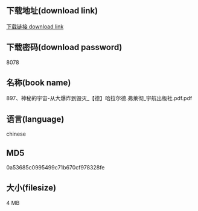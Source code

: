 ## 下载地址(download link)
[下载链接 download link](https://voluble-croquembouche-d321dc.netlify.app/?s=897%E3%80%81%E7%A5%9E%E7%A7%98%E7%9A%84%E5%AE%87%E5%AE%99-%E4%BB%8E%E5%A4%A7%E7%88%86%E7%82%B8%E5%88%B0%E6%AF%81%E7%81%AD_%E3%80%90%E5%BE%B7%E3%80%91%E5%93%88%E6%8B%89%E5%B0%94%E5%BE%B7.%E5%BC%97%E8%8E%B1%E5%BD%BB_%E5%AE%87%E8%88%AA%E5%87%BA%E7%89%88%E7%A4%BE.pdf)

## 下载密码(download password)
8078

## 名称(book name)
897、神秘的宇宙-从大爆炸到毁灭_【德】哈拉尔德.弗莱彻_宇航出版社.pdf.pdf

## 语言(language)
chinese

## MD5
0a53685c0995499c71b670cf978328fe

## 大小(filesize)
4 MB
